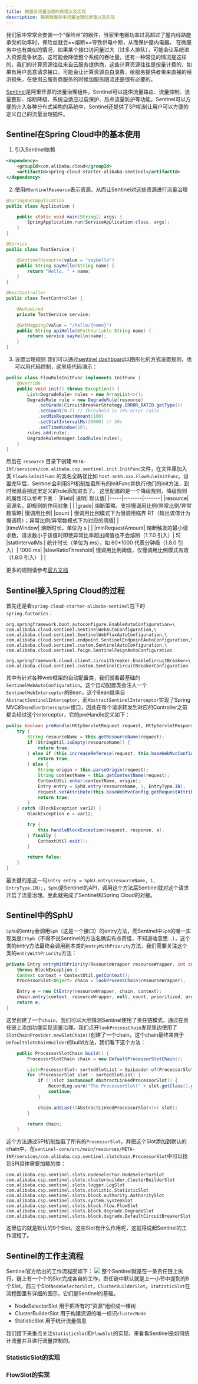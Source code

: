 ```yaml
---
title: 微服务流量治理的原理以及实现
description: 探索微服务中流量治理的原理以及实现
---
```


我们家中常常会安装一个“保险丝”的器件，当家里电器功率过高超过了屋内线路能承受的功率时，保险丝就会==熔断==导致供电中断，从而保护屋内电器。
在微服务中也有类似的情况，如果某个接口访问量过大（过多人排队），可能会让系统进入资源竞争状态，这可能会降低整个系统的吞吐量。还有一种常见的情况是这样的，我们的计算资源往往来自云服务提供商，这些计算资源往往是按量计费的，如果有用户恶意请求接口，可能会让计算资源白白浪费、给服务提供者带来直接的经济损失，在使用云服务商服务的时候加服务限流还是很有必要的。

[Sentinel](https://github.com/alibaba/Sentinel)是阿里开源的流量治理组件，Sentinel可以提供流量路由、流量控制、流量整形、熔断降级、系统自适应过载保护、热点流量防护等功能，Sentinel可以方便的介入各种分布式架构的系统中，Sentinel还提供了SPI机制让用户可以方便的定义自己的流量治理插件。

## Sentinel在Spring Cloud中的基本使用
1. 引入Sentinel依赖
```xml
<dependency>
    <groupId>com.alibaba.cloud</groupId>
    <artifactId>spring-cloud-starter-alibaba-sentinel</artifactId>
</dependency>
```
2. 使用`@SentinelResource`表示资源，从而让Sentinel对这些资源进行流量治理
```java
@SpringBootApplication
public class Application {

    public static void main(String[] args) {
        SpringApplication.run(ServiceApplication.class, args);
    }
}

@Service
public class TestService {

    @SentinelResource(value = "sayHello")
    public String sayHello(String name) {
        return "Hello, " + name;
    }
}

@RestController
public class TestController {

    @Autowired
    private TestService service;

    @GetMapping(value = "/hello/{name}")
    public String apiHello(@PathVariable String name) {
        return service.sayHello(name);
    }
}
```
3. 设置治理规则
我们可以通过[sentinel dashboard](https://sentinelguard.io/zh-cn/docs/dashboard.html)以图形化的方式设置规则，也可以用代码控制，这里用代码演示：
```java
public class FlowRuleInitFunc implements InitFunc {
    @Override
    public void init() throws Exception() {
        List<DegradeRule> rules = new ArrayList<>();
        DegradeRule rule = new DegradeRule(resource)
            .setGrade(CircuitBreakerStrategy.ERROR_RATIO.getType())
            .setCount(0.7) // Threshold is 70% error ratio
            .setMinRequestAmount(100)
            .setStatIntervalMs(30000) // 30s
            .setTimeWindow(10);
        rules.add(rule);
        DegradeRuleManager.loadRules(rules);
    }
}
```
然后在 `resource` 目录下创建 `META-INF/services/com.alibaba.csp.sentinel.init.InitFunc`文件，在文件里加入类 `FlowRuleInitFunc` 的类名全路径比如 `host.ankh.xxx.FlowRuleInitFunc`。设置完毕后，Sentinel会利用SPI机制加载所有的InitFunc并执行他们的init方法，到时候就会把这里定义的rule添加进去了。
这里配置的是一个降级规则，降级规则的属性可以参考下表：
|Field| 	说明|    	默认值|
|-----|--------|-------|
|resource| 	资源名，即规则的作用对象 |	|
|grade| 	熔断策略，支持慢调用比例/异常比例/异常数策略| 	慢调用比例|
|count |	慢调用比例模式下为慢调用临界 RT（超出该值计为慢调用）；异常比例/异常数模式下为对应的阈值| | 	
|timeWindow| 	熔断时长，单位为 s 	| |
|minRequestAmount| 	熔断触发的最小请求数，请求数小于该值时即使异常比率超出阈值也不会熔断（1.7.0 引入）| 	5|
|statIntervalMs |	统计时长（单位为 ms），如 60*1000 代表分钟级（1.8.0 引入）| 	1000 ms|
|slowRatioThreshold| 	慢调用比例阈值，仅慢调用比例模式有效（1.8.0 引入） 	| |

更多的规则请参考[官方文档](https://sentinelguard.io/zh-cn/docs/basic-api-resource-rule.html)

## Sentinel接入Spring Cloud的过程
首先还是看`spring-cloud-starter-alibaba-sentinel`包下的`spring.factories`：
```properties
org.springframework.boot.autoconfigure.EnableAutoConfiguration=\
com.alibaba.cloud.sentinel.SentinelWebAutoConfiguration,\
com.alibaba.cloud.sentinel.SentinelWebFluxAutoConfiguration,\
com.alibaba.cloud.sentinel.endpoint.SentinelEndpointAutoConfiguration,\
com.alibaba.cloud.sentinel.custom.SentinelAutoConfiguration,\
com.alibaba.cloud.sentinel.feign.SentinelFeignAutoConfiguration

org.springframework.cloud.client.circuitbreaker.EnableCircuitBreaker=\
com.alibaba.cloud.sentinel.custom.SentinelCircuitBreakerConfiguration
```
其中有针对各种web框架的自动配置类，我们就看最基础的`SentinelWebAutoConfiguration`。这个自动配置类会注入一个`SentinelWebInterceptor`的Bean，这个Bean继承自`AbstractSentinelInterceptor`，而`AbstractSentinelInterceptor`实现了Spring MVC的`HandlerInterceptor`接口，因此在每个请求转发到对应的Controller之前都会经过这个interceptor，它的preHandle定义如下：
```java
public boolean preHandle(HttpServletRequest request, HttpServletResponse response, Object handler) throws Exception {
    try {
        String resourceName = this.getResourceName(request);
        if (StringUtil.isEmpty(resourceName)) {
            return true;
        } else if (this.increaseReferece(request, this.baseWebMvcConfig.getRequestRefName(), 1) != 1) {
            return true;
        } else {
            String origin = this.parseOrigin(request);
            String contextName = this.getContextName(request);
            ContextUtil.enter(contextName, origin);
            Entry entry = SphU.entry(resourceName, 1, EntryType.IN);
            request.setAttribute(this.baseWebMvcConfig.getRequestAttributeName(), entry);
            return true;
        }
    } catch (BlockException var12) {
        BlockException e = var12;

        try {
            this.handleBlockException(request, response, e);
        } finally {
            ContextUtil.exit();
        }

        return false;
    }
}
```
最关键的是这一句`Entry entry = SphU.entry(resourceName, 1, EntryType.IN);`，`SphU`是Sentinel的API，调用这个方法后Sentinel就对这个请求开启了流量治理。至此就完成了Sentinel和Spring Cloud的对接。

## Sentinel中的SphU
`SphU`的entry会调用`Sph`（这是一个接口）的entry方法，而Sentinel中`Sph`的唯一实现类是`CtSph`（不得不说Sentinel的方法名确实有点奇怪，不知道啥意思...），这个类的entry方法最终会调用到本类的`entryWithPriority`方法，我们需要关注这个类的`entryWithPriority`方法：
```java
private Entry entryWithPriority(ResourceWrapper resourceWrapper, int count, boolean prioritized, Object... args)
    throws BlockException {
    Context context = ContextUtil.getContext();
    ProcessorSlot<Object> chain = lookProcessChain(resourceWrapper);

    Entry e = new CtEntry(resourceWrapper, chain, context);
    chain.entry(context, resourceWrapper, null, count, prioritized, args);
    return e;
}
```
这里创建了一个`chain`，我们可以大胆猜测Sentinel使用了责任链模式，通过在责任链上添加功能实现流量治理。我们点开`lookProcessChain`发现里边使用了`SlotChainProvider.newSlotChain()`创建了一个chain，这个chain最终来自于`DefaultSlotChainBuilder`的build方法，我们看下这个方法：
```java
    public ProcessorSlotChain build() {
        ProcessorSlotChain chain = new DefaultProcessorSlotChain();

        List<ProcessorSlot> sortedSlotList = SpiLoader.of(ProcessorSlot.class).loadInstanceListSorted();
        for (ProcessorSlot slot : sortedSlotList) {
            if (!(slot instanceof AbstractLinkedProcessorSlot)) {
                RecordLog.warn("The ProcessorSlot(" + slot.getClass().getCanonicalName() + ") is not an instance of AbstractLinkedProcessorSlot, can't be added into ProcessorSlotChain");
                continue;
            }

            chain.addLast((AbstractLinkedProcessorSlot<?>) slot);
        }

        return chain;
    }
```
这个方法通过SPI机制加载了所有的`ProcessorSlot`，并把这个Slot添加到默认的chain中。在`sentinel-core/src/main/resources/META-INF/services/com.alibaba.csp.sentinel.slotchain.ProcessorSlot`中可以找到SPI具体需要加载的类：
```properties
com.alibaba.csp.sentinel.slots.nodeselector.NodeSelectorSlot
com.alibaba.csp.sentinel.slots.clusterbuilder.ClusterBuilderSlot
com.alibaba.csp.sentinel.slots.logger.LogSlot
com.alibaba.csp.sentinel.slots.statistic.StatisticSlot
com.alibaba.csp.sentinel.slots.block.authority.AuthoritySlot
com.alibaba.csp.sentinel.slots.system.SystemSlot
com.alibaba.csp.sentinel.slots.block.flow.FlowSlot
com.alibaba.csp.sentinel.slots.block.degrade.DegradeSlot
com.alibaba.csp.sentinel.slots.block.degrade.DefaultCircuitBreakerSlot
```
这里边的就是默认的9个Slot。这些Slot有什么作用呢，这就得说起Sentinel的工作流程了。

## Sentinel的工作主流程
Sentinel官方给出的工作流程图如下：
![](https://sentinelguard.io/docs/zh-cn/img/sentinel-slot-chain-architecture.png)
整个Sentinel就是在一条责任链上执行，链上有一个个的Slot完成各自的工作，责任链中默认就是上一小节中提到的9个Slot，前三个Slot`NodeSelectorSlot`，`ClusterBuilderSlot`，`StatisticSlot`在流程图里有详细的图示，它们是Sentinel的基础。
- NodeSelectorSlot 用于把所有的“资源”组织成一棵树
- ClusterBuilderSlot 用于构建资源的唯一标识`clusterNode`
- StatisticSlot 用于统计流量信息

我们接下来重点关注`StatisticSlot`和`FlowSlot`的实现，来看看Sentinel是如何统计流量并且进行流量控制的。

### StatisticSlot的实现


### FlowSlot的实现